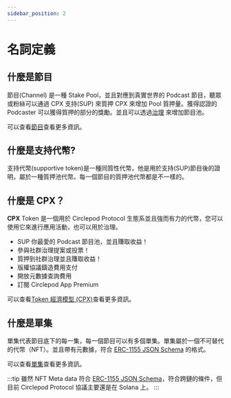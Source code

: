 ```yaml
---
sidebar_position: 2
---
```


# 名詞定義

## 什麼是節目

節目(Channel) 是一種 Stake Pool，並且對應到真實世界的 Podcast 節目，聽眾或粉絲可以通過 CPX 支持(SUP) 來質押 CPX 來增加 Pool 質押量。獲得認證的 Podcaster 可以獲得質押的部分的獎勵。並且可以透過[治理](/docs/governance/intro) 來增加節目池。

可以查看[節目](/docs/channel/channel)查看更多資訊。

## 什麼是支持代幣?

支持代幣(supportive token)是一種同質性代幣，他是用於支持(SUP)節目後的證明，屬於一種質押池代幣。每一個節目的質押池代幣都是不一樣的。

## 什麼是 CPX？

**CPX** Token 是一個用於 Circlepod Protocol 生態系並且強而有力的代幣，您可以使用它來進行應用活動，也可以用於治理。

* SUP 你最愛的 Podcast 節目池，並且賺取收益！
* 參與社群治理提案或投票！
* 質押到社群治理並且賺取收益！
* 版權協議鑄造費用支付
* 開放元數據查詢費用
* 訂閱 Circlepod App Premium

可以查看[Token 經濟模型 (CPX)](/docs/tokenomics/intro)查看更多資訊。

## 什麼是單集

單集代表節目底下的每一集，每一個節目可以有多個單集。單集屬於一個不可替代的代幣（NFT）。並且帶有元數據，符合 [ERC-1155 JSON Schema](https://github.com/ethereum/EIPs/blob/master/EIPS/eip-1155.md#erc-1155-metadata-uri-json-schema) 的格式。

可以查看[單集](/docs/podcast/episode)查看更多資訊。

:::tip
雖然 NFT Meta data 符合 [ERC-1155 JSON Schema](https://github.com/ethereum/EIPs/blob/master/EIPS/eip-1155.md#erc-1155-metadata-uri-json-schema)，符合跨鏈的條件，但目前 Circlepod Protocol 協議主要還是在 Solana 上。
:::
